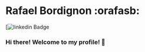 # Rafael Bordignon :orafasb:

[![linkedin Badge](https://img.shields.io/twitter/url?style=social&url=https%3A%2F%2Fwww.linkedin.com%2Fin%2Frafael-bordignon-37621117b%2F)


### Hi there! Welcome to my profile! 👋

<!--
**orafasb/orafasb** is a ✨ _special_ ✨ repository because its `README.md` (this file) appears on your GitHub profile.

Here are some ideas to get you started:

- 🔭 I’m currently working on ...
- 🌱 I’m currently learning ...
- 👯 I’m looking to collaborate on ...
- 🤔 I’m looking for help with ...
- 💬 Ask me about ...
- 📫 How to reach me: ...
- 😄 Pronouns: ...
- ⚡ Fun fact: ...
-->
